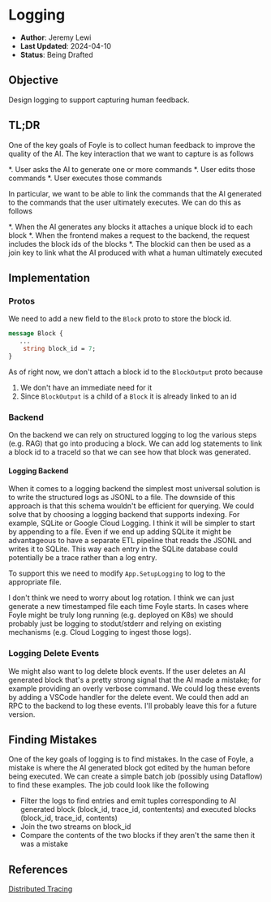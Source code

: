 # Logging

* **Author**: Jeremy Lewi
* **Last Updated**: 2024-04-10
* **Status**: Being Drafted

## Objective

Design logging to support capturing human feedback.

## TL;DR

One of the key goals of Foyle is to collect human feedback to improve the quality of the AI.
The key interaction that we want to capture is as follows

*. User asks the AI to generate one or more commands
*. User edits those commands
*. User executes those commands

In particular, we want to be able to link the commands that the AI generated to the commands that the user ultimately
executes. We can do this as follows

*. When the AI generates any blocks it attaches a unique block id to each block
*. When the frontend makes a request to the backend, the request includes the block ids of the blocks
*. The blockid can then be used as a join key to link what the AI produced with what a human ultimately executed

## Implementation

### Protos

We need to add a new field to the `Block` proto to store the block id.

```proto
message Block {
   ...
    string block_id = 7;
}
```

As of right now, we don't attach a block id to the `BlockOutput` proto because

1. We don't have an immediate need for it
2. Since `BlockOutput` is a child of a `Block` it is already linked to an id

### Backend

On the backend we can rely on structured logging to log the various steps (e.g. RAG) that go into producing a block.
We can add log statements to link a block id to a traceId so that we can see how that block was generated.

#### Logging Backend

When it comes to a logging backend the simplest most universal solution is to write the structured logs as JSONL to a 
file. The downside of this approach is that this schema wouldn't be efficient for querying. We could solve that by
choosing a logging backend that supports indexing. For example, SQLite or Google Cloud Logging. I think it will
be simpler to start by appending to a file. Even if we end up adding SQLite it might be advantageous to have a separate
ETL pipeline that reads the JSONL and writes it to SQLite. This way each entry in the SQLite database could potentially
be a trace rather than a log entry.

To support this we need to modify `App.SetupLogging` to log to the appropriate file.

I don't think we need to worry about log rotation. I think we can just generate a new timestamped file each time Foyle
starts. In cases where Foyle might be truly long running (e.g. deployed on K8s) we should probably just be logging
to stodut/stderr and relying on existing mechanisms (e.g. Cloud Logging to ingest those logs).

### Logging Delete Events

We might also want to log delete block events. If the user deletes an AI generated block that's a pretty strong signal
that the AI made a mistake; for example providing an overly verbose command. We could log these events by adding
a VSCode handler for the delete event. We could then add an RPC to the backend to log these events. I'll probably
leave this for a future version.

## Finding Mistakes

One of the key goals of logging is to find mistakes. In the case of Foyle, a mistake is where the AI generated block
got edited by the human before being executed. We can create a simple batch job (possibly using Dataflow) to find
these examples. The job could look like the following

* Filter the logs to find entries and emit tuples corresponding to AI generated block (block_id, trace_id, contentents)
  and executed blocks (block_id, trace_id, contents)
* Join the two streams on block_id
* Compare the contents of the two blocks if they aren't the same then it was a mistake 

## References

[Distributed Tracing](https://docs.honeycomb.io/get-started/basics/observability/concepts/distributed-tracing/)



